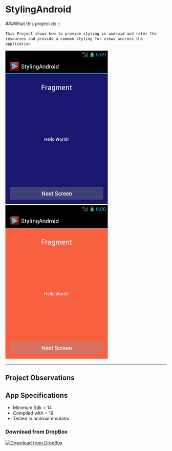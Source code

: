 # StylingAndroid

###What this project do :: 

    This Project shows how to provide styling in android and refer the resources and provide a common styling for views accross the application

![StylingAndroid](https://github.com/devrath/StylingAndroid/blob/master/snapshot_one.png)![StylingAndroid](https://github.com/devrath/StylingAndroid/blob/master/snapshot_two.png)



---

## Project Observations



## App Specifications

* Minimum Sdk = 14
* Compiled with = 19
* Tested in android emulator

### Download from DropBox
[![Download from DropBox](https://dt8kf6553cww8.cloudfront.net/static/images/icons/blue_dropbox_glyph-vflJ8-C5d.png)]()

